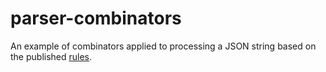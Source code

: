 # parser-combinators

An example of combinators applied to processing a JSON string based on the published [rules](https://www.json.org/json-en.html).
